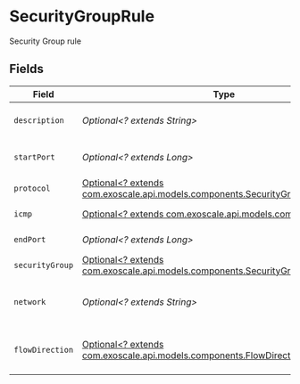 # SecurityGroupRule

Security Group rule


## Fields

| Field                                                                                                                                    | Type                                                                                                                                     | Required                                                                                                                                 | Description                                                                                                                              |
| ---------------------------------------------------------------------------------------------------------------------------------------- | ---------------------------------------------------------------------------------------------------------------------------------------- | ---------------------------------------------------------------------------------------------------------------------------------------- | ---------------------------------------------------------------------------------------------------------------------------------------- |
| `description`                                                                                                                            | *Optional<? extends String>*                                                                                                             | :heavy_minus_sign:                                                                                                                       | Security Group rule description                                                                                                          |
| `startPort`                                                                                                                              | *Optional<? extends Long>*                                                                                                               | :heavy_minus_sign:                                                                                                                       | Start port of the range                                                                                                                  |
| `protocol`                                                                                                                               | [Optional<? extends com.exoscale.api.models.components.SecurityGroupRuleProtocol>](../../models/components/SecurityGroupRuleProtocol.md) | :heavy_minus_sign:                                                                                                                       | Network protocol                                                                                                                         |
| `icmp`                                                                                                                                   | [Optional<? extends com.exoscale.api.models.components.Icmp>](../../models/components/Icmp.md)                                           | :heavy_minus_sign:                                                                                                                       | ICMP details                                                                                                                             |
| `endPort`                                                                                                                                | *Optional<? extends Long>*                                                                                                               | :heavy_minus_sign:                                                                                                                       | End port of the range                                                                                                                    |
| `securityGroup`                                                                                                                          | [Optional<? extends com.exoscale.api.models.components.SecurityGroupResource>](../../models/components/SecurityGroupResource.md)         | :heavy_minus_sign:                                                                                                                       | Security Group                                                                                                                           |
| `network`                                                                                                                                | *Optional<? extends String>*                                                                                                             | :heavy_minus_sign:                                                                                                                       | CIDR-formatted network allowed                                                                                                           |
| `flowDirection`                                                                                                                          | [Optional<? extends com.exoscale.api.models.components.FlowDirection>](../../models/components/FlowDirection.md)                         | :heavy_minus_sign:                                                                                                                       | Network flow direction to match                                                                                                          |